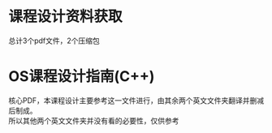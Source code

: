 # 课程设计资料获取
总计3个pdf文件，2个压缩包

# OS课程设计指南(C++)
核心PDF，本课程设计主要参考这一文件进行，由其余两个英文文件夹翻译并删减后制成。  
所以其他两个英文文件夹并没有看的必要性，仅供参考
